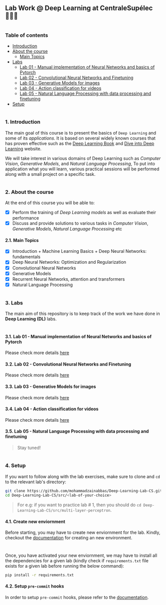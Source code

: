 ## Lab Work @ Deep Learning at CentraleSupélec 👨🏻‍💻

#
### Table of contents

- [Introduction](#introduction)
- [About the course](#about-course)
  * [Main Topics](#main-topics)
- [Labs](#labs)
  * [Lab 01 - Manual implementation of Neural Networks and basics of Pytorch](#lab-1)
  * [Lab 02 - Convolutional Neural Networks and Finetuning](#lab-2)
  * [Lab 03 - Generative Models for images](#lab-3)
  * [Lab 04 - Action classification for videos](#lab-4)
  * [Lab 05 - Natural Language Processing with data processing and finetuning](#lab-5)
- [Setup](#setup)


#

<a id="introduction" />

### 1. Introduction

The main goal of this course is to present the basics of `Deep Learning` and some of its _applications_. It is based on several widely known courses that has proven effective such as the [Deep Learning Book](https://www.deeplearningbook.org/) and [Dive into Deep Learning](https://d2l.ai/index.html) website.

We will take interest in various domains of Deep Learning such as _Computer Vision_, _Generative Models_, and _Natural Language Processing_, To put into application what you will learn, various practical sessions will be performed along with a small project on a specific task.

#

<a id="about-course" />

### 2. About the course

At the end of this course you will be able to:

- [x] Perform the training of _Deep Learning models_ as well as evaluate their performance
- [x] Discuss and provide solutions to various tasks in _Computer Vision_, _Generative Models_, _Natural Language Processing_ etc

<a id="main-topics" />

#### 2.1. Main Topics

- [x] Introduction + Machine Learning Basics + Deep Neural Networks: fundamentals
- [x] Deep Neural Networks: Optimization and Regularization
- [x] Convolutional Neural Networks
- [x] Generative Models
- [x] Recurrent Neural Networks, attention and transformers
- [x] Natural Language Processing

#

<a id="labs" />

### 3. Labs

The main aim of this repository is to keep track of the work we have done in __Deep Learning (DL)__ labs.

#

<a id="lab-1" />

#### 3.1. Lab 01 - Manual implementation of Neural Networks and basics of Pytorch

Please check more details [here](https://github.com/mohammadzainabbas/Deep-Learning-Lab-CS/tree/main/src/multi-layer-perceptron)

<a id="lab-2" />

#### 3.2. Lab 02 - Convolutional Neural Networks and Finetuning

Please check more details [here](https://github.com/mohammadzainabbas/Deep-Learning-Lab-CS/tree/main/src/convolutional-neural-network)

<a id="lab-3" />

#### 3.3. Lab 03 - Generative Models for images

Please check more details [here](https://github.com/mohammadzainabbas/Deep-Learning-Lab-CS/tree/main/src/generative-networks)


<a id="lab-4" />

#### 3.4. Lab 04 - Action classification for videos

Please check more details [here](https://github.com/mohammadzainabbas/Deep-Learning-Lab-CS/tree/main/src/action-classification-for-videos)

<a id="lab-5" />

#### 3.5. Lab 05 - Natural Language Processing with data processing and finetuning

> Stay tuned!

#

<a id="setup" />

### 4. Setup

If you want to follow along with the lab exercises, make sure to clone and `cd` to the relevant lab's directory:

```bash
git clone https://github.com/mohammadzainabbas/Deep-Learning-Lab-CS.git
cd Deep-Learning-Lab-CS/src/<lab-of-your-choice>
```

> For e.g: if you want to practice lab # 1, then you should do `cd Deep-Learning-Lab-CS/src/multi-layer-perceptron`.

<a id="create-new-env" />

#### 4.1. Create new enviornment

Before starting, you may have to create new enviornment for the lab. Kindly, checkout the [documentation](https://github.com/mohammadzainabbas/Deep-Learning-Lab-CS/blob/main/docs/SETUP_ENV.md) for creating an new environment.

#

Once, you have activated your new enviornment, we may have to install all the dependencies for a given lab (kindly check if `requirements.txt` file exists for a given lab before running the below command):

```bash
pip install -r requirements.txt
```

<a id="setup-pre-commit" />

#### 4.2. Setup `pre-commit` hooks

In order to setup `pre-commit` hooks, please refer to the [documentation](https://github.com/mohammadzainabbas/Deep-Learning-Lab-CS/blob/main/docs/SETUP_PRE-COMMIT_HOOKS.md).

#

